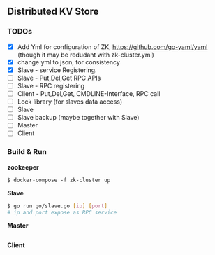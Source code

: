 ##  Distributed KV Store

### TODOs

- [x] Add Yml for configuration of ZK, https://github.com/go-yaml/yaml (though it may be redudant with zk-cluster.yml)
- [x] change yml to json, for consistency
- [x] Slave - service Registering.
- [ ] Slave - Put,Del,Get RPC APIs
- [ ] Slave - RPC registering
- [ ] Client - Put,Del,Get, CMDLINE-Interface, RPC call
- [ ] Lock library (for slaves data access)
- [ ] Slave
- [ ] Slave backup (maybe together with Slave)
- [ ] Master
- [ ] Client

### Build & Run

**zookeeper** 

```shell
$ docker-compose -f zk-cluster up
```

**Slave**

```bash
$ go run go/slave.go [ip] [port]
# ip and port expose as RPC service
```

**Master**

```

```

**Client** 

```

```

